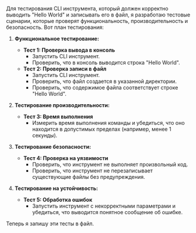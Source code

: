 Для тестирования CLI инструмента, который должен корректно выводить "Hello World" и записывать его в файл, я разработаю тестовые сценарии, которые проверят функциональность, производительность и безопасность. Вот план тестирования:

1. **Функциональное тестирование:**
   - **Тест 1: Проверка вывода в консоль**
     - Запустить CLI инструмент.
     - Проверить, что в консоль выводится строка "Hello World".
   - **Тест 2: Проверка записи в файл**
     - Запустить CLI инструмент.
     - Проверить, что файл создается в указанной директории.
     - Проверить, что содержимое файла соответствует строке "Hello World".

2. **Тестирование производительности:**
   - **Тест 3: Время выполнения**
     - Измерить время выполнения команды и убедиться, что оно находится в допустимых пределах (например, менее 1 секунды).

3. **Тестирование безопасности:**
   - **Тест 4: Проверка на уязвимости**
     - Проверить, что инструмент не выполняет произвольный код.
     - Проверить, что инструмент не перезаписывает существующие файлы без предупреждения.

4. **Тестирование на устойчивость:**
   - **Тест 5: Обработка ошибок**
     - Запустить инструмент с некорректными параметрами и убедиться, что выводится понятное сообщение об ошибке.

Теперь я запишу эти тесты в файл.